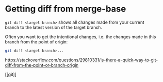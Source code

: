 # Getting diff from merge-base

`git diff <target branch>` shows all changes made from your current branch to the latest version of the target branch.

Often you want to get the intentional changes, i.e. the changes made in this branch from the point of origin:

```sh
git diff <target branch>...
```

https://stackoverflow.com/questions/29810331/is-there-a-quick-way-to-git-diff-from-the-point-or-branch-origin

[[git]]